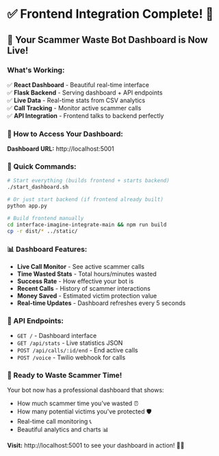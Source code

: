 # ✅ Frontend Integration Complete! 🎉

## 🚀 **Your Scammer Waste Bot Dashboard is Now Live!**

### **What's Working:**
✅ **React Dashboard** - Beautiful real-time interface  
✅ **Flask Backend** - Serving dashboard + API endpoints  
✅ **Live Data** - Real-time stats from CSV analytics  
✅ **Call Tracking** - Monitor active scammer calls  
✅ **API Integration** - Frontend talks to backend perfectly  

### **🎯 How to Access Your Dashboard:**

**Dashboard URL:** http://localhost:5001

### **🔧 Quick Commands:**

```bash
# Start everything (builds frontend + starts backend)
./start_dashboard.sh

# Or just start backend (if frontend already built)
python app.py

# Build frontend manually
cd interface-imagine-integrate-main && npm run build
cp -r dist/* ../static/
```

### **📊 Dashboard Features:**
- **Live Call Monitor** - See active scammer calls
- **Time Wasted Stats** - Total hours/minutes wasted  
- **Success Rate** - How effective your bot is
- **Recent Calls** - History of scammer interactions
- **Money Saved** - Estimated victim protection value
- **Real-time Updates** - Dashboard refreshes every 5 seconds

### **🔗 API Endpoints:**
- `GET /` - Dashboard interface
- `GET /api/stats` - Live statistics JSON
- `POST /api/calls/:id/end` - End active calls
- `POST /voice` - Twilio webhook for calls

### **🎉 Ready to Waste Scammer Time!**

Your bot now has a professional dashboard that shows:
- How much scammer time you've wasted ⏰
- How many potential victims you've protected 🛡️
- Real-time call monitoring 📞
- Beautiful analytics and charts 📊

**Visit:** http://localhost:5001 to see your dashboard in action! 🤖👴
